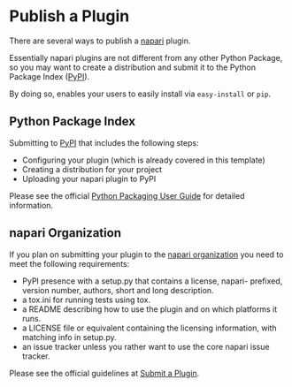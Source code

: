 # Publish a Plugin

There are several ways to publish a [napari] plugin.

Essentially napari plugins are not different from any other Python Package, so
you may want to create a distribution and submit it to the Python Package Index
([PyPI]).

By doing so, enables your users to easily install via ``easy-install`` or
``pip``.

## Python Package Index

Submitting to [PyPI] that includes the following steps:

- Configuring your plugin (which is already covered in this template)
- Creating a distribution for your project
- Uploading your napari plugin to PyPI

Please see the official [Python Packaging User Guide] for detailed information.

## napari Organization

If you plan on submitting your plugin to the [napari organization] you need
to meet the following requirements:

- PyPI presence with a setup.py that contains a license, napari-
  prefixed, version number, authors, short and long description.
- a tox.ini for running tests using tox.
- a README describing how to use the plugin and on which platforms
  it runs.
- a LICENSE file or equivalent containing the licensing information,
  with matching info in setup.py.
- an issue tracker unless you rather want to use the core napari
  issue tracker.

Please see the official guidelines at [Submit a Plugin].

  [napari organization]: https://github.com/napari/
  [Submit a Plugin]: https://napari.org/latest/contributing.html#submit-a-plugin-co-develop-napari
  [napari]: https://github.com/napari/napari
  [PyPI]: https://pypi.org/project
  [Python Packaging User Guide]: https://python-packaging-user-guide.readthedocs.io/en/latest/distributing.html
